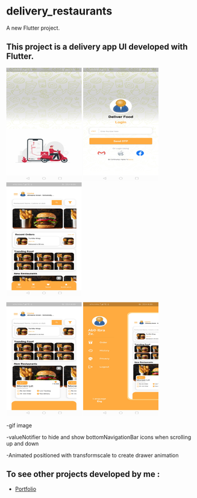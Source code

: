 # delivery_restaurants

A new Flutter project.

## This project is a delivery app UI developed with Flutter.

<img src="images/screenshot1.png" width="200" height="300" /> <img src="images/screenshot2.png" width="200" height="300" /> <img src="images/screenshot3.png" width="200" height="300" />

<img src="images/screenshot4.png" width="200" height="300" /> <img src="images/screenshot5.png" width="200" height="300" />

  -gif image
  
 -valueNotifier to hide and show bottomNavigationBar icons when scrolling up and down

 -Animated positioned with transformscale to create drawer animation


## To see other projects developed by me :

- [Portfolio](https://nadeemze.github.io/Portfolio/)

